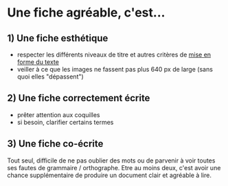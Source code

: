 # Une fiche agréable, c'est...

## 1) Une fiche esthétique

* respecter les différents niveaux de titre et autres critères de [mise en forme du texte](http://www.multibao.org/multibao/documentation/fiches/mise_forme_texte.md)
* veiller à ce que les images ne fassent pas plus 640 px de large (sans quoi elles "dépassent")

## 2) Une fiche correctement écrite

* prêter attention aux coquilles
* si besoin, clarifier certains termes

## 3) Une fiche co-écrite

Tout seul, difficile de ne pas oublier des mots ou de parvenir à voir toutes ses fautes de grammaire / orthographe. Etre au moins deux, c'est avoir une chance supplémentaire de produire un document clair et agréable à lire.